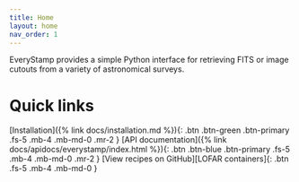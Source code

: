 ```yaml
---
title: Home
layout: home
nav_order: 1
---
```

EveryStamp provides a simple Python interface for retrieving FITS or image cutouts from a variety of astronomical surveys. 

# Quick links

[Installation]({% link docs/installation.md %}){: .btn .btn-green .btn-primary .fs-5 .mb-4 .mb-md-0 .mr-2 }
[API documentation]({% link docs/apidocs/everystamp/index.html %}){: .btn .btn-blue .btn-primary .fs-5 .mb-4 .mb-md-0 .mr-2 }
[View recipes on GitHub][LOFAR containers]{: .btn .fs-5 .mb-4 .mb-md-0 }
